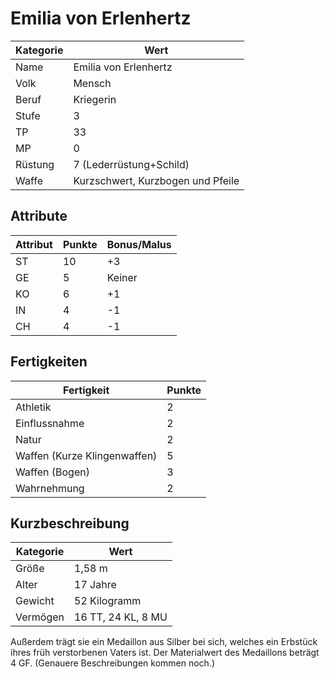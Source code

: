 # Emilia von Erlenhertz

| Kategorie | Wert |
| - | - |
| Name | Emilia von Erlenhertz |
| Volk | Mensch |
| Beruf | Kriegerin |
| Stufe | 3 |
| TP | 33 |
| MP | 0 |
| Rüstung | 7 (Lederrüstung+Schild) |
| Waffe | Kurzschwert, Kurzbogen und Pfeile |

## Attribute

| Attribut | Punkte | Bonus/Malus |
| - | - | - |
| ST | 10 | +3 |
| GE | 5 | Keiner |
| KO | 6 | +1 |
| IN | 4 | -1 |
| CH | 4 | -1 |

## Fertigkeiten

| Fertigkeit | Punkte |
| - | - |
| Athletik | 2 |
| Einflussnahme | 2 |
| Natur | 2 |
| Waffen (Kurze Klingenwaffen) | 5 |
| Waffen (Bogen) | 3 |
| Wahrnehmung | 2 |

## Kurzbeschreibung

| Kategorie | Wert |
| - | - |
| Größe | 1,58 m |
| Alter | 17 Jahre |
| Gewicht | 52 Kilogramm |
| Vermögen | 16 TT, 24 KL, 8 MU |

Außerdem trägt sie ein Medaillon aus Silber bei sich, welches ein Erbstück ihres früh verstorbenen Vaters ist. Der Materialwert des Medaillons beträgt 4 GF. (Genauere Beschreibungen kommen noch.)

